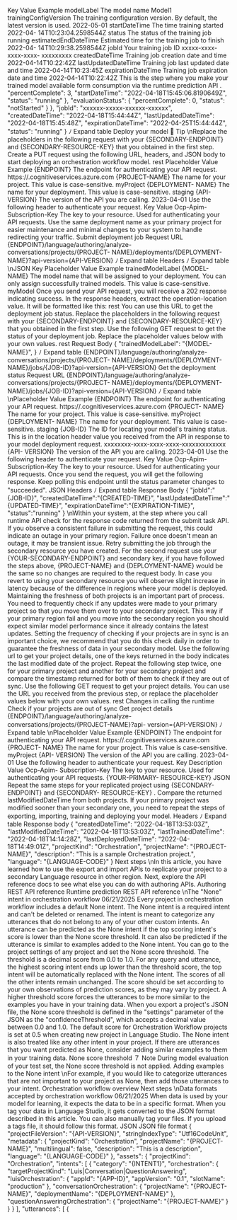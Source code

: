 Key
Value
Example
modelLabel
The model name
Model1
trainingConfigVersion
The training configuration version. By default, the
latest version is used.
2022-05-01
startDateTime
The time training started
2022-04-
14T10:23:04.2598544Z
status
The status of the training job
running
estimatedEndDateTime
Estimated time for the training job to finish
2022-04-
14T10:29:38.2598544Z
jobId
Your training job ID
xxxxx-xxxx-xxxx-xxxx-
xxxxxxxxx
createdDateTime
Training job creation date and time
2022-04-14T10:22:42Z
lastUpdatedDateTime
Training job last updated date and time
2022-04-14T10:23:45Z
expirationDateTime
Training job expiration date and time
2022-04-14T10:22:42Z
This is the step where you make your trained model available form consumption via the
runtime prediction API
.
      "percentComplete": 3,
      "startDateTime": "2022-04-18T15:45:06.8190649Z",
      "status": "running"
    },
    "evaluationStatus": {
      "percentComplete": 0,
      "status": "notStarted"
    }
  },
  "jobId": "xxxxxx-xxxxx-xxxxxx-xxxxxx",
  "createdDateTime": "2022-04-18T15:44:44Z",
  "lastUpdatedDateTime": "2022-04-18T15:45:48Z",
  "expirationDateTime": "2022-04-25T15:44:44Z",
  "status": "running"
}
ﾉ
Expand table
Deploy your model
 Tip
\nReplace the placeholders in the following request with your {SECONDARY-ENDPOINT}  and
{SECONDARY-RESOURCE-KEY}  that you obtained in the first step.
Create a PUT request using the following URL, headers, and JSON body to start deploying an
orchestration workflow model.
rest
Placeholder
Value
Example
{ENDPOINT}
The endpoint for authenticating
your API request.
https://<your-custom-
subdomain>.cognitiveservices.azure.com
{PROJECT-NAME}
The name for your project. This
value is case-sensitive.
myProject
{DEPLOYMENT-
NAME}
The name for your deployment.
This value is case-sensitive.
staging
{API-VERSION}
The version of the API you are
calling.
2023-04-01
Use the following header to authenticate your request.
Key
Value
Ocp-Apim-Subscription-Key
The key to your resource. Used for authenticating your API requests.
Use the same deployment name as your primary project for easier maintenance and
minimal changes to your system to handle redirecting your traffic.
Submit deployment job
Request URL
{ENDPOINT}/language/authoring/analyze-conversations/projects/{PROJECT-
NAME}/deployments/{DEPLOYMENT-NAME}?api-version={API-VERSION}
ﾉ
Expand table
Headers
ﾉ
Expand table
\nJSON
Key
Placeholder
Value
Example
trainedModelLabel
{MODEL-
NAME}
The model name that will be assigned to your
deployment. You can only assign successfully trained
models. This value is case-sensitive.
myModel
Once you send your API request, you will receive a 202  response indicating success. In the
response headers, extract the operation-location  value. It will be formatted like this:
rest
You can use this URL to get the deployment job status.
Replace the placeholders in the following request with your {SECONDARY-ENDPOINT}  and
{SECONDARY-RESOURCE-KEY}  that you obtained in the first step.
Use the following GET request to get the status of your deployment job. Replace the
placeholder values below with your own values.
rest
Request Body
{
  "trainedModelLabel": "{MODEL-NAME}",
}
ﾉ
Expand table
{ENDPOINT}/language/authoring/analyze-conversations/projects/{PROJECT-
NAME}/deployments/{DEPLOYMENT-NAME}/jobs/{JOB-ID}?api-version={API-VERSION}
Get the deployment status
Request URL
{ENDPOINT}/language/authoring/analyze-conversations/projects/{PROJECT-
NAME}/deployments/{DEPLOYMENT-NAME}/jobs/{JOB-ID}?api-version={API-VERSION}
ﾉ
Expand table
\nPlaceholder
Value
Example
{ENDPOINT}
The endpoint for authenticating your API
request.
https://<your-custom-
subdomain>.cognitiveservices.azure.com
{PROJECT-
NAME}
The name for your project. This value is
case-sensitive.
myProject
{DEPLOYMENT-
NAME}
The name for your deployment. This
value is case-sensitive.
staging
{JOB-ID}
The ID for locating your model's training
status. This is in the location  header
value you received from the API in
response to your model deployment
request.
xxxxxxxx-xxxx-xxxx-xxxx-xxxxxxxxxxxxx
{API-
VERSION}
The version of the API you are calling.
2023-04-01
Use the following header to authenticate your request.
Key
Value
Ocp-Apim-Subscription-Key
The key to your resource. Used for authenticating your API requests.
Once you send the request, you will get the following response. Keep polling this endpoint
until the status parameter changes to "succeeded".
JSON
Headers
ﾉ
Expand table
Response Body
{
    "jobId":"{JOB-ID}",
    "createdDateTime":"{CREATED-TIME}",
    "lastUpdatedDateTime":"{UPDATED-TIME}",
    "expirationDateTime":"{EXPIRATION-TIME}",
    "status":"running"
}
\nWithin your system, at the step where you call runtime API
 check for the response code
returned from the submit task API. If you observe a consistent failure in submitting the request,
this could indicate an outage in your primary region. Failure once doesn't mean an outage, it
may be transient issue. Retry submitting the job through the secondary resource you have
created. For the second request use your {YOUR-SECONDARY-ENDPOINT}  and secondary key, if you
have followed the steps above, {PROJECT-NAME}  and {DEPLOYMENT-NAME}  would be the same so
no changes are required to the request body.
In case you revert to using your secondary resource you will observe slight increase in latency
because of the difference in regions where your model is deployed.
Maintaining the freshness of both projects is an important part of process. You need to
frequently check if any updates were made to your primary project so that you move them
over to your secondary project. This way if your primary region fail and you move into the
secondary region you should expect similar model performance since it already contains the
latest updates. Setting the frequency of checking if your projects are in sync is an important
choice, we recommend that you do this check daily in order to guarantee the freshness of data
in your secondary model.
Use the following url to get your project details, one of the keys returned in the body indicates
the last modified date of the project. Repeat the following step twice, one for your primary
project and another for your secondary project and compare the timestamp returned for both
of them to check if they are out of sync.
Use the following GET request to get your project details. You can use the URL you received
from the previous step, or replace the placeholder values below with your own values.
rest
Changes in calling the runtime
Check if your projects are out of sync
Get project details
{ENDPOINT}/language/authoring/analyze-conversations/projects/{PROJECT-NAME}?api-
version={API-VERSION}
ﾉ
Expand table
\nPlaceholder
Value
Example
{ENDPOINT}
The endpoint for authenticating
your API request.
https://<your-custom-
subdomain>.cognitiveservices.azure.com
{PROJECT-
NAME}
The name for your project. This
value is case-sensitive.
myProject
{API-
VERSION}
The version of the API you are
calling.
2023-04-01
Use the following header to authenticate your request.
Key
Description
Value
Ocp-Apim-
Subscription-Key
The key to your resource. Used for authenticating
your API requests.
{YOUR-PRIMARY-
RESOURCE-KEY}
JSON
Repeat the same steps for your replicated project using {SECONDARY-ENDPOINT}  and {SECONDARY-
RESOURCE-KEY} . Compare the returned lastModifiedDateTime  from both projects. If your
primary project was modified sooner than your secondary one, you need to repeat the steps of
exporting, importing, training and deploying your model.
Headers
ﾉ
Expand table
Response body
{
  "createdDateTime": "2022-04-18T13:53:03Z",
  "lastModifiedDateTime": "2022-04-18T13:53:03Z",
  "lastTrainedDateTime": "2022-04-18T14:14:28Z",
  "lastDeployedDateTime": "2022-04-18T14:49:01Z",
  "projectKind": "Orchestration",
  "projectName": "{PROJECT-NAME}",
  "description": "This is a sample Orchestration project.",
  "language": "{LANGUAGE-CODE}"
}
Next steps
\nIn this article, you have learned how to use the export and import APIs to replicate your project
to a secondary Language resource in other region. Next, explore the API reference docs to see
what else you can do with authoring APIs.
Authoring REST API reference
Runtime prediction REST API reference
\nThe "None" intent in orchestration
workflow
06/21/2025
Every project in orchestration workflow includes a default None intent. The None intent is a
required intent and can't be deleted or renamed. The intent is meant to categorize any
utterances that do not belong to any of your other custom intents.
An utterance can be predicted as the None intent if the top scoring intent's score is lower than
the None score threshold. It can also be predicted if the utterance is similar to examples added
to the None intent.
You can go to the project settings of any project and set the None score threshold. The
threshold is a decimal score from 0.0 to 1.0.
For any query and utterance, the highest scoring intent ends up lower than the threshold
score, the top intent will be automatically replaced with the None intent. The scores of all the
other intents remain unchanged.
The score should be set according to your own observations of prediction scores, as they may
vary by project. A higher threshold score forces the utterances to be more similar to the
examples you have in your training data.
When you export a project's JSON file, the None score threshold is defined in the "settings"
parameter of the JSON as the "confidenceThreshold", which accepts a decimal value between
0.0 and 1.0.
The default score for Orchestration Workflow projects is set at 0.5 when creating new project in
Language Studio.
The None intent is also treated like any other intent in your project. If there are utterances that
you want predicted as None, consider adding similar examples to them in your training data.
None score threshold
７ Note
During model evaluation of your test set, the None score threshold is not applied.
Adding examples to the None intent
\nFor example, if you would like to categorize utterances that are not important to your project
as None, then add those utterances to your intent.
Orchestration workflow overview
Next steps
\nData formats accepted by orchestration
workflow
06/21/2025
When data is used by your model for learning, it expects the data to be in a specific format.
When you tag your data in Language Studio, it gets converted to the JSON format described in
this article. You can also manually tag your files.
If you upload a tags file, it should follow this format.
JSON
JSON file format
{
  "projectFileVersion": "{API-VERSION}",
  "stringIndexType": "Utf16CodeUnit",
  "metadata": {
    "projectKind": "Orchestration",
    "projectName": "{PROJECT-NAME}",
    "multilingual": false,
    "description": "This is a description",
    "language": "{LANGUAGE-CODE}"
  },
  "assets": {
    "projectKind": "Orchestration",
    "intents": [
      {
        "category": "{INTENT1}",
        "orchestration": {
          "targetProjectKind": "Luis|Conversation|QuestionAnswering",
          "luisOrchestration": {
            "appId": "{APP-ID}",
            "appVersion": "0.1",
            "slotName": "production"
          },
          "conversationOrchestration": {
            "projectName": "{PROJECT-NAME}",
            "deploymentName": "{DEPLOYMENT-NAME}"
          },
          "questionAnsweringOrchestration": {
            "projectName": "{PROJECT-NAME}"
          }
        }
      }
    ],
    "utterances": [
      {